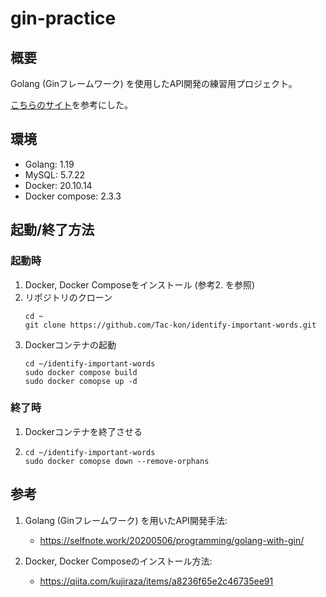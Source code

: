 # gin-practice

## 概要

Golang (Ginフレームワーク) を使用したAPI開発の練習用プロジェクト。

[こちらのサイト](https://selfnote.work/20200506/programming/golang-with-gin/)を参考にした。

## 環境

- Golang: 1.19
- MySQL: 5.7.22
- Docker: 20.10.14
- Docker compose: 2.3.3

## 起動/終了方法

### 起動時

1. Docker, Docker Composeをインストール (参考2. を参照)
2. リポジトリのクローン
   ```
   cd ~
   git clone https://github.com/Tac-kon/identify-important-words.git
   ```
3. Dockerコンテナの起動
   ```
   cd ~/identify-important-words
   sudo docker compose build
   sudo docker comopse up -d
   ```

### 終了時

1. Dockerコンテナを終了させる
2. ```
   cd ~/identify-important-words
   sudo docker comopse down --remove-orphans
   ```

## 参考

1. Golang (Ginフレームワーク) を用いたAPI開発手法:

   - https://selfnote.work/20200506/programming/golang-with-gin/
2. Docker, Docker Composeのインストール方法:

   - https://qiita.com/kujiraza/items/a8236f65e2c46735ee91
